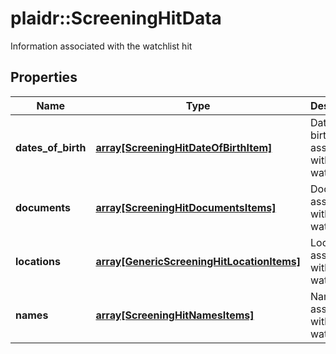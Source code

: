 # plaidr::ScreeningHitData

Information associated with the watchlist hit

## Properties
Name | Type | Description | Notes
------------ | ------------- | ------------- | -------------
**dates_of_birth** | [**array[ScreeningHitDateOfBirthItem]**](ScreeningHitDateOfBirthItem.md) | Dates of birth associated with the watchlist hit | [optional] 
**documents** | [**array[ScreeningHitDocumentsItems]**](ScreeningHitDocumentsItems.md) | Documents associated with the watchlist hit | [optional] 
**locations** | [**array[GenericScreeningHitLocationItems]**](GenericScreeningHitLocationItems.md) | Locations associated with the watchlist hit | [optional] 
**names** | [**array[ScreeningHitNamesItems]**](ScreeningHitNamesItems.md) | Names associated with the watchlist hit | [optional] 


